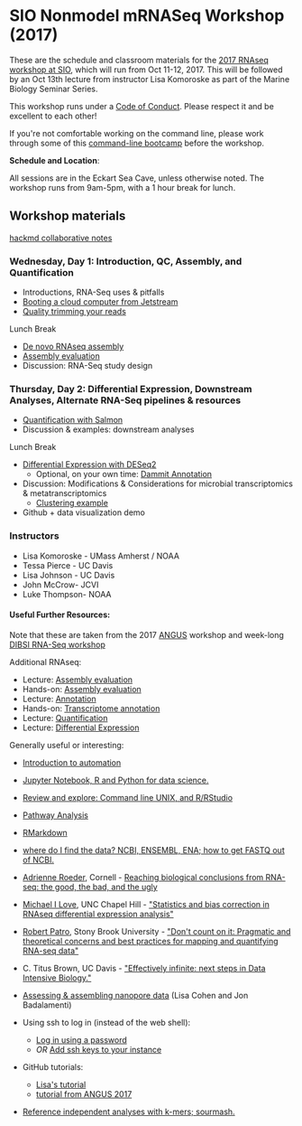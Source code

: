 # SIO Nonmodel mRNASeq Workshop (2017) 

These are the schedule and classroom materials for the
[2017 RNAseq workshop at SIO](http://sio-rnaseq.readthedocs.io/en/latest/),
which will run from Oct 11-12, 2017. This will be followed by an Oct 13th lecture from instructor
Lisa Komoroske as part of the Marine Biology Seminar Series.

This workshop runs under a [Code of Conduct](code-of-conduct.html). Please
respect it and be excellent to each other!

If you're not comfortable working on the command line, please work through some of this [command-line bootcamp](http://rik.smith-unna.com/command_line_bootcamp/) before the workshop.

**Schedule and Location**:  

All sessions are in the Eckart Sea Cave, unless otherwise noted. The workshop runs from 9am-5pm, with a 1 hour break for lunch.


## Workshop materials

[hackmd collaborative notes](https://hackmd.io/IYEwDATAjMDsCmBaAnCALLRaDGzmICM8xEBWUgDhFjTDQoJGCA==?edit)

### Wednesday, Day 1: Introduction, QC, Assembly, and Quantification

   * Introductions, RNA-Seq uses & pitfalls
   * [Booting a cloud computer from Jetstream](jetstream/boot.html)
   * [Quality trimming your reads](quality-trimming.html)

Lunch Break

   * [De novo RNAseq assembly](assembly-trinity.html)
   * [Assembly evaluation](evaluation.html)
   * Discussion: RNA-Seq study design 


### Thursday, Day 2: Differential Expression, Downstream Analyses, Alternate RNA-Seq pipelines & resources
   
   * [Quantification with Salmon](quantification.html) 
   * Discussion & examples: downstream analyses

Lunch Break

   * [Differential Expression with DESeq2](DE.html) 
      * Optional, on your own time: [Dammit Annotation](dammit_annotation.html)
   * Discussion: Modifications & Considerations for microbial transcriptomics & metatranscriptomics
      * [Clustering example](http://htmlpreview.github.io/?https://raw.githubusercontent.com/Open-Data-Science-at-SIO/RNAseq-workshop-2017/master/clusters_tSNE_example.html)
   * Github + data visualization demo
    


### Instructors

  * Lisa Komoroske - UMass Amherst / NOAA
  * Tessa Pierce - UC Davis
  * Lisa Johnson - UC Davis
  * John McCrow- JCVI
  * Luke Thompson- NOAA



#### Useful Further Resources:  
 Note that these are taken from the 2017 [ANGUS](http://angus.readthedocs.io/en/2017/index.html) workshop and week-long [DIBSI RNA-Seq workshop](http://dibsi-rnaseq.readthedocs.io/en/latest/)

Additional RNAseq:  

* Lecture: [Assembly evaluation](_static/Jane_assembly_stats.pdf)
* Hands-on: [Assembly evaluation](evaluation.html)
* Lecture: [Annotation](_static/Jane_transcriptome_annotation.pdf)
* Hands-on: [Transcriptome annotation](dammit_annotation.html)
* Lecture: [Quantification](_static/quantification_slides_Patro_subset.pdf) 
* Lecture: [Differential Expression](_static/Jane_differential_expression.pdf)

Generally useful or interesting:  

* [Introduction to automation](introduction-to-automation.html)
* [Jupyter Notebook, R and Python for data science.](jupyter-notebook-demo/Jupyter-Notebook-Notes.html)
* [Review and explore: Command line UNIX, and R/RStudio](command-line-and-rstudio.html)
* [Pathway Analysis](pathway_analysis.html) 
* [RMarkdown](rmarkdown_rnaseq.html)
* [where do I find the data? NCBI, ENSEMBL, ENA; how to get FASTQ out of NCBI.](database_resources.html)

*  [Adrienne Roeder](http://roeder.wicmb.cornell.edu/), Cornell - [Reaching biological conclusions from RNA-seq: the good, the bad, and the ugly](https://osf.io/qz3m6/)
*  [Michael I Love](https://mikelove.github.io/), UNC Chapel Hill - ["Statistics and bias correction in RNAseq differential expression analysis"](https://osf.io/gbjhn/)
*  [Robert Patro](http://www.robpatro.com/redesign/), Stony Brook University - ["Don't count on it: Pragmatic and theoretical concerns and best practices for mapping and quantifying RNA-seq data"](https://osf.io/bv85u/)
*  C. Titus Brown, UC Davis - ["Effectively infinite: next steps in Data Intensive Biology."](https://osf.io/pbmeh/)
* [Assessing & assembling nanopore data](analyzing_nanopore_data.html) (Lisa Cohen and Jon Badalamenti)


* Using ssh to log in (instead of the web shell):
     * [Log in using a password](jetstream/ssh_changepassword.html)
     * *OR* [Add ssh keys to your instance](jetstream/login.html)

*  GitHub tutorials:  
     * [Lisa's tutorial](LC-github.html)
     * [tutorial from ANGUS 2017](github.html)
* [Reference independent analyses with k-mers; sourmash.](kmers-and-sourmash.html)

